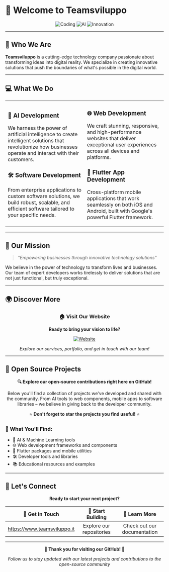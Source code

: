 # 🚀 Welcome to **Teamsviluppo** 

<div align="center">
  
  ![Coding](https://img.shields.io/badge/Status-Building%20the%20Future-brightgreen?style=for-the-badge)
  ![AI](https://img.shields.io/badge/AI-Powered-blue?style=for-the-badge)
  ![Innovation](https://img.shields.io/badge/Innovation-Always-orange?style=for-the-badge)

</div>

---

## 🌟 **Who We Are**

**Teamsviluppo** is a cutting-edge technology company passionate about transforming ideas into digital reality. We specialize in creating innovative solutions that push the boundaries of what's possible in the digital world.

---

## 💻 **What We Do**

<table>
<tr>
<td width="50%">

### 🤖 **AI Development**
We harness the power of artificial intelligence to create intelligent solutions that revolutionize how businesses operate and interact with their customers.

### 🛠️ **Software Development**  
From enterprise applications to custom software solutions, we build robust, scalable, and efficient software tailored to your specific needs.

</td>
<td width="50%">

### 🌐 **Web Development**
We craft stunning, responsive, and high-performance websites that deliver exceptional user experiences across all devices and platforms.

### 📱 **Flutter App Development**
Cross-platform mobile applications that work seamlessly on both iOS and Android, built with Google's powerful Flutter framework.

</td>
</tr>
</table>

---

## 🎯 **Our Mission**

> *"Empowering businesses through innovative technology solutions"*

We believe in the power of technology to transform lives and businesses. Our team of expert developers works tirelessly to deliver solutions that are not just functional, but truly exceptional.

---

## 🌍 **Discover More**

<div align="center">

### 🏠 **Visit Our Website**
**Ready to bring your vision to life?**

[![Website](https://img.shields.io/badge/🌐%20Visit-www.teamsviluppo.it-4CAF50?style=for-the-badge&logo=web&logoColor=white)](https://www.teamsviluppo.it)

*Explore our services, portfolio, and get in touch with our team!*

</div>

---

## 📂 **Open Source Projects**

<div align="center">

**🔍 Explore our open-source contributions right here on GitHub!**

Below you'll find a collection of projects we've developed and shared with the community. From AI tools to web components, mobile apps to software libraries – we believe in giving back to the developer community.

⭐ **Don't forget to star the projects you find useful!** ⭐

</div>

### 🎁 **What You'll Find:**
- 🤖 AI & Machine Learning tools
- 🌐 Web development frameworks and components  
- 📱 Flutter packages and mobile utilities
- 🛠️ Developer tools and libraries
- 📚 Educational resources and examples

---

## 🤝 **Let's Connect**

<div align="center">

**Ready to start your next project?**

| 💬 Get in Touch | 🚀 Start Building | 📖 Learn More |
|:---:|:---:|:---:|
| https://www.teamsviluppo.it | Explore our repositories | Check out our documentation |

---

<div align="center">
  
**🌟 Thank you for visiting our GitHub! 🌟**

*Follow us to stay updated with our latest projects and contributions to the open-source community*

</div>
